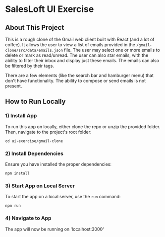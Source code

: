 # SalesLoft UI Exercise

## About This Project
This is a rough clone of the Gmail web client built with React (and a lot of coffee). It allows the user to view a list of emails provided in the `/gmail-clone/src/data/emails.json` file. The user may select one or more emails to delete or mark as read/unread. The user can also star emails, with the ability to filter their inbox and display just these emails. The emails can also be filtered by their tags.

There are a few elements (like the search bar and hamburger menu) that don't have functionality. The ability to compose or send emails is not present.

## How to Run Locally

### 1) Install App
To run this app on locally, either clone the repo or unzip the provided folder. Then, navigate to the project's root folder:

`cd ui-exercise/gmail-clone`


### 2) Install Dependencies
Ensure you have installed the proper dependencies:

`npm install`


### 3) Start App on Local Server
To start the app on a local server, use the `run` command:

`npm run`

### 4) Navigate to App
The app will now be running on 'localhost:3000'
